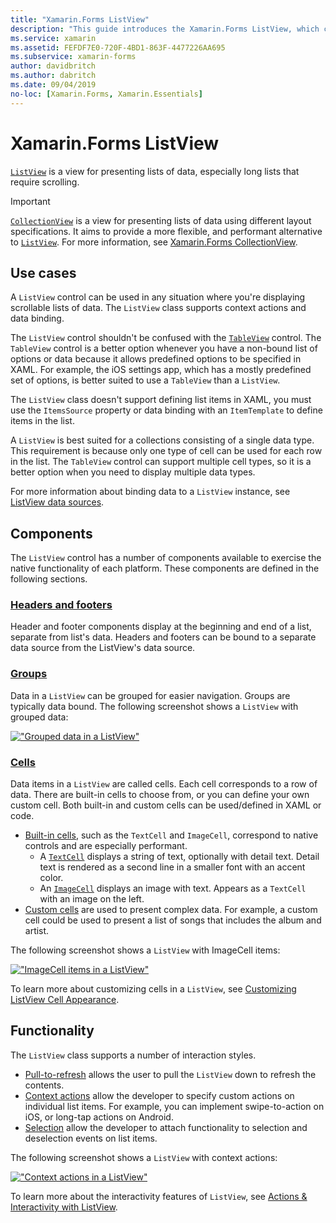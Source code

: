 ```yaml
---
title: "Xamarin.Forms ListView"
description: "This guide introduces the Xamarin.Forms ListView, which can be used to present data in interactive lists."
ms.service: xamarin
ms.assetid: FEFDF7E0-720F-4BD1-863F-4477226AA695
ms.subservice: xamarin-forms
author: davidbritch
ms.author: dabritch
ms.date: 09/04/2019
no-loc: [Xamarin.Forms, Xamarin.Essentials]
---
```


# Xamarin.Forms ListView

[`ListView`](xref:Xamarin.Forms.ListView) is a view for presenting lists of data, especially long lists that require scrolling.

> [!IMPORTANT]
> [`CollectionView`](xref:Xamarin.Forms.CollectionView) is a view for presenting lists of data using different layout specifications. It aims to provide a more flexible, and performant alternative to [`ListView`](xref:Xamarin.Forms.ListView). For more information, see [Xamarin.Forms CollectionView](~/xamarin-forms/user-interface/collectionview/index.md).

## Use cases

A `ListView` control can be used in any situation where you're displaying scrollable lists of data. The `ListView` class supports context actions and data binding.

The `ListView` control shouldn't be confused with the [`TableView`](~/xamarin-forms/user-interface/tableview.md) control. The `TableView` control is a better option whenever you have a non-bound list of options or data because it allows predefined options to be specified in XAML. For example, the iOS settings app, which has a mostly predefined set of options, is better suited to use a `TableView` than a `ListView`.

The `ListView` class doesn't support defining list items in XAML, you must use the `ItemsSource` property or data binding with an `ItemTemplate` to define items in the list.

A `ListView` is best suited for a collections consisting of a single data type. This requirement is because only one type of cell can be used for each row in the list. The `TableView` control can support multiple cell types, so it is a better option when you need to display multiple data types.

For more information about binding data to a `ListView` instance, see [ListView data sources](~/xamarin-forms/user-interface/listview/data-and-databinding.md).

## Components

The `ListView` control has a number of components available to exercise the native functionality of each platform. These components are defined in the following sections.

### [Headers and footers](customizing-list-appearance.md#headers-and-footers)

Header and footer components display at the beginning and end of a list, separate from list's data. Headers and footers can be bound to a separate data source from the ListView's data source.

### [Groups](customizing-list-appearance.md#grouping)

Data in a `ListView` can be grouped for easier navigation. Groups are typically data bound. The following screenshot shows a `ListView` with grouped data:

[!["Grouped data in a ListView"](images/grouping-depth-cropped.png)](images/grouping-depth.png#lightbox "Grouped data in a ListView")

### [Cells](customizing-cell-appearance.md)

Data items in a `ListView` are called cells. Each cell corresponds to a row of data. There are built-in cells to choose from, or you can define your own custom cell. Both built-in and custom cells can be used/defined in XAML or code.

- [Built-in cells](customizing-cell-appearance.md#built-in-cells), such as the `TextCell` and `ImageCell`, correspond to native controls and are especially performant.
  - A [`TextCell`](customizing-cell-appearance.md#textcell) displays a string of text, optionally with detail text. Detail text is rendered as a second line in a smaller font with an accent color.
  - An [`ImageCell`](customizing-cell-appearance.md#imagecell) displays an image with text. Appears as a `TextCell` with an image on the left.
- [Custom cells](customizing-cell-appearance.md#custom-cells) are used to present complex data. For example, a custom cell could be used to present a list of songs that includes the album and artist.

The following screenshot shows a `ListView` with ImageCell items:

[!["ImageCell items in a ListView"](images/image-cell-default-cropped.png)](images/image-cell-default.png#lightbox "ImageCell items in a ListView")

To learn more about customizing cells in a `ListView`, see [Customizing ListView Cell Appearance](customizing-cell-appearance.md).

## Functionality

The `ListView` class supports a number of interaction styles.

- [Pull-to-refresh](interactivity.md#pull-to-refresh) allows the user to pull the `ListView` down to refresh the contents.
- [Context actions](interactivity.md#context-actions) allow the developer to specify custom actions on individual list items. For example, you can implement swipe-to-action on iOS, or long-tap actions on Android.
- [Selection](interactivity.md#selection-and-taps) allow the developer to attach functionality to selection and deselection events on list items.

The following screenshot shows a `ListView` with context actions:

[!["Context actions in a ListView"](images/context-default-cropped.png)](images/context-default.png#lightbox "Context actions in a ListView")

To learn more about the interactivity features of `ListView`, see [Actions & Interactivity with ListView](interactivity.md).
